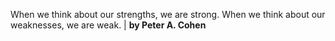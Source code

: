 When we think about our strengths, we are strong. When we think about our weaknesses, we are weak. | **by Peter A. Cohen**